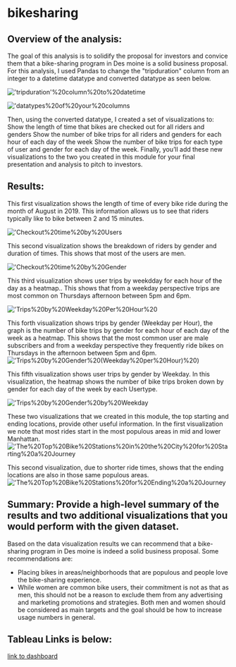 # bikesharing

## Overview of the analysis:

The goal of this analysis is to solidify the proposal for investors and convice them that a bike-sharing program in Des moine is a solid business proposal. 
For this analysis, I used Pandas to change the "tripduration" column from an integer to a datetime datatype and converted datatype as seen below. 

!['tripduration'%20column%20to%20datetime](https://github.com/cbrito3/bikesharing/blob/main/Visualization/'tripduration'%20column%20to%20datetime.png)

!['datatypes%20of%20your%20columns](https://github.com/cbrito3/bikesharing/blob/main/Visualization/datatypes%20of%20your%20columns.png)


Then, using the converted datatype, I created a set of visualizations to:
Show the length of time that bikes are checked out for all riders and genders
Show the number of bike trips for all riders and genders for each hour of each day of the week
Show the number of bike trips for each type of user and gender for each day of the week.
Finally, you’ll add these new visualizations to the two you created in this module for your final presentation and analysis to pitch to investors.

## Results: 
This first visualization shows the length of time of every bike ride during the month of August in 2019. This information allows us to see that riders typically like to bike between 2 and 15 minutes.

!['Checkout%20time%20by%20Users](https://github.com/cbrito3/bikesharing/blob/main/Visualization/Checkout%20time%20by%20Users.png)

This second visualization shows the breakdown of riders by gender and duration of times. This shows that most of the users are men.

!['Checkout%20time%20by%20Gender](https://github.com/cbrito3/bikesharing/blob/main/Visualization/Checkout%20time%20by%20Gender.png)

This third visualization shows user trips by weekdday for each hour of the day as a heatmap.. This shows that from a weekday perspective trips are most common on Thursdays afternoon between 5pm and 6pm.  

!['Trips%20by%20Weekday%20Per%20Hour%20](https://github.com/cbrito3/bikesharing/blob/main/Visualization/Trips%20by%20Weekday%20Per%20Hour%20.png)

This forth visualization shows trips by gender (Weekday per Hour), the graph is the number of bike trips by gender for each hour of each day of the week as a heatmap. This shows that the most common user are male subscribers and from a weekday perspective they frequently ride bikes on Thursdays in the afternoon between 5pm and 6pm. 
!['Trips%20by%20Gender%20(Weekday%20per%20Hour)%20](https://github.com/cbrito3/bikesharing/blob/main/Visualization/Trips%20by%20Gender%20(Weekday%20per%20Hour)%20.png))

This fifth visualization shows user trips by gender by Weekday. In this visualization, the heatmap  shows the number of bike trips broken down by gender for each day of the week by each Usertype. 

!['Trips%20by%20Gender%20by%20Weekday](https://github.com/cbrito3/bikesharing/blob/main/Visualization/Trips%20by%20Gender%20by%20Weekday.png)

These two visualizations that we created in this module, the top starting and ending locations, provide other useful information. 
In the first visualization we note that  most rides start in the most populous areas in mid and lower Manhattan. 
!['The%20Top%20Bike%20Stations%20in%20the%20City%20for%20Starting%20a%20Journey](https://github.com/cbrito3/bikesharing/blob/main/Visualization/The%20Top%20Bike%20Stations%20in%20the%20City%20for%20Starting%20a%20Journey.png)

This second visualization, due to shorter ride times, shows that the ending locations are also in those same populous areas.
!['The%20Top%20Bike%20Stations%20for%20Ending%20a%20Journey](https://github.com/cbrito3/bikesharing/blob/main/Visualization/The%20Top%20Bike%20Stations%20for%20Ending%20a%20Journey.png)

## Summary: Provide a high-level summary of the results and two additional visualizations that you would perform with the given dataset.

Based on the data visualization results we can recommend that a bike-sharing program in Des moine is indeed a solid business proposal. Some recommendations are: 
- Placing bikes in areas/neighborhoods that are populous and people love the bike-sharing experience.
- While women are common bike users, their commitment is not as that as men, this should not be a reason to exclude them from any advertising and marketing promotions and strategies. Both men and women should be considered as main targets and the goal should be how to increase usage numbers in general. 


## Tableau Links is below:

[link to dashboard]([https://public.tableau.com/shared/PCQ3XT72G?:display_count=n&:origin=viz_share_link](https://public.tableau.com/app/profile/claudia.brito/viz/bikesharing_16633150771410/Bikesharestory?publish=yes))
